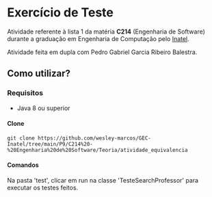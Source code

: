 # Exercício de Teste

Atividade referente à lista 1 da matéria **C214** (Engenharia de Software) durante a graduação em Engenharia de Computação pelo [Inatel](https://inatel.br/home/). 

Atividade feita em dupla com Pedro Gabriel Garcia Ribeiro Balestra.

## Como utilizar?

### Requisitos
 * Java 8 ou superior
 
#### Clone
```
git clone https://github.com/wesley-marcos/GEC-Inatel/tree/main/P9/C214%20-%20Engenharia%20de%20Software/Teoria/atividade_equivalencia
```
#### Comandos
Na pasta 'test', clicar em run na classe 'TesteSearchProfessor' para executar os testes feitos.
